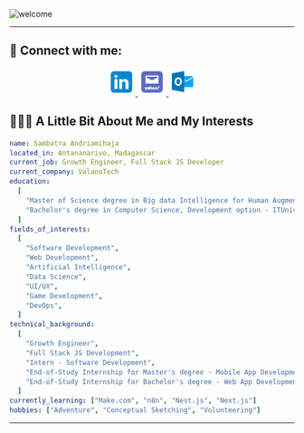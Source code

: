 ![welcome](assets/gif/welcome.gif)

---

## 🤝 Connect with me:

<div align="center">
<a href="https://www.linkedin.com/in/sambatra-andriamihaja-b439361b9/">
    <img src="assets/svg/connect-with-me/icons8-linkedin.svg" alt="Sambatra | LinkedIn" width="50px"/>
</a>
<a href="mailto:andriamihajasam@yahoo.com">
    <img src="assets/svg/connect-with-me/icons8-yahoo-mail-app.svg" alt="Sambatra | Yahoo Mail" width="50px"/>
</a>
<a href="mailto:sambatra.andriamihaja@outlook.com">
    <img src="assets/svg/connect-with-me/icons8-microsoft-outlook.svg" alt="Sambatra | Outlook Mail" width="50px"/>
</a>
</div>

## 👨🏻‍💻 A Little Bit About Me and My Interests

```yaml
name: Sambatra Andriamihaja
located_in: Antananarivo, Madagascar
current_job: Growth Engineer, Full Stack JS Developer
current_company: ValanoTech
education:
  [
    "Master of Science degree in Big data Intelligence for Human Augmented Reality - ESTIA (Bidart, France) & ITUniversity (Antananarivo, Madagascar)",
    "Bachelor's degree in Computer Science, Development option - ITUniversity (Antananarivo, Madagascar)",
  ]
fields_of_interests:
  [
    "Software Development",
    "Web Development",
    "Artificial Intelligence",
    "Data Science",
    "UI/UX",
    "Game Development",
    "DevOps",
  ]
technical_background:
  [
    "Growth Engineer",
    "Full Stack JS Development",
    "Intern - Software Development",
    "End-of-Study Internship for Master's degree - Mobile App Development & Internet Of Things & Data Science",
    "End-of-Study Internship for Bachelor's degree - Web App Development",
  ]
currently_learning: ["Make.com", "n8n", "Nest.js", "Next.js"]
hobbies: ["Adventure", "Conceptual Sketching", "Volunteering"]
```

---

<!-- ## 🚀 Some Tools I Have Used and Learned

### Programming Languages

<p align="left">
    <img src="assets/svg/tech-stack/languages/java-original-wordmark.svg" alt="java" width="45" height="45"/>
    <img src="assets/svg/tech-stack/languages/python-original-wordmark.svg" alt="python" width="45" height="45"/>
    <img src="assets/svg/tech-stack/languages/csharp-original.svg" alt="c#" width="45" height="45"/>
    <img src="assets/svg/tech-stack/languages/c-original.svg" alt="c" width="45" height="45"/>
    <img src="assets/svg/tech-stack/languages/cplusplus-original.svg" alt="c++" width="45" height="45"/>
    <img src="assets/svg/tech-stack/languages/javascript-original.svg" alt="javascript" width="45" height="45"/>
    <img src="assets/svg/tech-stack/languages/elixir-original-wordmark.svg" alt="elixir" width="45" height="45"/>
    <img src="assets/svg/tech-stack/languages/embeddedc-original-wordmark.svg" alt="embedded c" width="45" height="45"/>
    <img src="assets/svg/tech-stack/languages/rust-plain.svg" alt="rust" width="45" height="45"/>
    <img src="assets/svg/tech-stack/languages/go-original.svg" alt="go" width="45" height="45"/>
    <img src="assets/svg/tech-stack/languages/php-plain.svg" alt="php" width="45" height="45"/>
</p>

### Frontend Development

<p align="left">
    <img src="assets/svg/tech-stack/frontend-development/html5-original-wordmark.svg" alt="html5" width="45" height="45"/>
    <img src="assets/svg/tech-stack/frontend-development/css3-original-wordmark.svg" alt="css3" width="45" height="45"/>
    <img src="assets/svg/tech-stack/frontend-development/bootstrap-plain-wordmark.svg" alt="bootstrap" width="45" height="45"/>
    <img src="assets/svg/tech-stack/frontend-development/react-original-wordmark.svg" alt="react" width="45" height="45"/>
    <img src="assets/svg/tech-stack/frontend-development/angularjs-original-wordmark.svg" alt="angularjs" width="45" height="45"/>
    <img src="assets/svg/tech-stack/frontend-development/vuejs-original-wordmark.svg" alt="vuejs" width="45" height="45"/>
</p>

### Backend Development

<p align="left">
    <img src="assets/svg/tech-stack/backend-development/spring-original-wordmark.svg" alt="spring" width="45" height="45"/>
    <img src="assets/svg/tech-stack/backend-development/nodejs-original-wordmark.svg" alt="nodejs" width="45" height="45"/>
    <img src="assets/svg/tech-stack/backend-development/express-original-wordmark.svg" alt="express" width="45" height="45"/>
    <img src="assets/svg/tech-stack/backend-development/nginx-original.svg" alt="nginx" width="45" height="45"/>
</p>

### Mobile App Development

<p align="left">
    <img src="assets/svg/tech-stack/mobile-app-development/flutter-original.svg" alt="flutter" width="45" height="45"/>
    <img src="assets/svg/tech-stack/mobile-app-development/dart-original-wordmark.svg" alt="dart" width="45" height="45"/>
    <img src="assets/svg/tech-stack/mobile-app-development/icons8-react-native.svg" alt="react native" width="45" height="45"/>
    <img src="assets/svg/tech-stack/mobile-app-development/android-original-wordmark.svg" alt="android" width="45" height="45"/>
    <img src="assets/svg/tech-stack/mobile-app-development/ionic-original-wordmark.svg" alt="ionic" width="45" height="45"/>
</p>

### AI/ML

<p align="left">
    <img src="assets/svg/tech-stack/ai-ml/anaconda-original-wordmark.svg" alt="anaconda" width="45" height="45"/>
    <img src="assets/svg/tech-stack/ai-ml/jupyter-original-wordmark.svg" alt="jupyter" width="45" height="45"/>
    <img src="assets/svg/tech-stack/ai-ml/kaggle-original-wordmark.svg" alt="kaggle" width="45" height="45"/>
    <img src="assets/svg/tech-stack/ai-ml/matlab-original.svg" alt="matlab" width="45" height="45"/>
    <img src="assets/svg/tech-stack/ai-ml/numpy-original-wordmark.svg" alt="numpy" width="45" height="45"/>
    <img src="assets/svg/tech-stack/ai-ml/pandas-original-wordmark.svg" alt="pandas" width="45" height="45"/>
    <img src="assets/svg/tech-stack/ai-ml/pytorch-original-wordmark.svg" alt="pytorch" width="45" height="45"/>
    <img src="assets/svg/tech-stack/ai-ml/scikit-learn-seeklogo.com.svg" alt="scikit learn" width="45" height="45"/>
    <img src="assets/svg/tech-stack/ai-ml/seaborn-seeklogo.com.svg" alt="seaborn" width="45" height="45"/>
    <img src="assets/svg/tech-stack/ai-ml/tensorflow-original-wordmark.svg" alt="tensorflow" width="45" height="45"/>
</p>

### Databases

<p align="left">
    <img src="assets/svg/tech-stack/db/postgresql-original-wordmark.svg" alt="postgresql" width="45" height="45"/>
    <img src="assets/svg/tech-stack/db/mysql-original-wordmark.svg" alt="mysql" width="45" height="45"/>
    <img src="assets/svg/tech-stack/db/mariadb-icon.svg" alt="mariadb" width="45" height="45"/>
    <img src="assets/svg/tech-stack/db/oracle-original.svg" alt="oracle" width="45" height="45"/>
    <img src="assets/svg/tech-stack/db/mongodb-original-wordmark.svg" alt="mongodb" width="45" height="45"/>
    <img src="assets/svg/tech-stack/db/objectbox.svg" alt="objectbox - flutter" height="45"/>
    <img src="assets/svg/tech-stack/db/sqlite-original-wordmark.svg" alt="sqlite" width="45" height="45"/>
    <img src="assets/svg/tech-stack/db/microsoftsqlserver-plain-wordmark.svg" alt="microsoftsqlserver" width="45" height="45"/>
</p>

### DevOps

<p align="left">
    <img src="assets/svg/tech-stack/devops/bash-original.svg" alt="bash" width="45" height="45"/>
    <img src="assets/svg/tech-stack/devops/docker-original-wordmark.svg" alt="docker" width="45" height="45"/>
</p>

### Backend as a Service (BaaS)

<p align="left">
    <img src="assets/svg/tech-stack/backend-as-a-service/firebase-plain-wordmark.svg" alt="firebase" width="45" height="45"/>
    <img src="assets/svg/tech-stack/backend-as-a-service/heroku-original-wordmark.svg" alt="heroku" width="45" height="45"/>
</p>

### Frameworks

<p align="left">
    <img src="assets/svg/tech-stack/frameworks/fastapi-original-wordmark.svg" alt="fastapi" width="45" height="45"/>
    <img src="assets/svg/tech-stack/frameworks/flask-original-wordmark.svg" alt="flask" width="45" height="45"/>
    <img src="assets/svg/tech-stack/frameworks/phoenix-original-wordmark.svg" alt="phoenix" width="45" height="45"/>
    <img src="assets/svg/tech-stack/frameworks/dot-net-original-wordmark.svg" alt=".net" width="45" height="45"/>
    <img src="assets/svg/tech-stack/frameworks/codeigniter-plain-wordmark.svg" alt="codeigniter" width="45" height="45"/>
</p>

### IDE

<p align="left">
    <img src="assets/svg/tech-stack/ide/vscode-original-wordmark.svg" alt="vscode" width="45" height="45"/>
    <img src="assets/svg/tech-stack/ide/Eclipse_(software)-Logo.wine.svg" alt="eclipse" width="45" height="45"/>
    <img src="assets/svg/tech-stack/ide/NetBeans-Logo.wine.svg" alt="netbeans" width="45" height="45"/>
    <img src="assets/svg/tech-stack/ide/intellij-original-wordmark.svg" alt="intellij" width="45" height="45"/>
    <img src="assets/svg/tech-stack/ide/pycharm-original-wordmark.svg" alt="pycharm" width="45" height="45"/>
    <img src="assets/svg/tech-stack/ide/visualstudio-plain-wordmark.svg" alt="visual studio" width="45" height="45"/>
    <img src="assets/svg/tech-stack/ide/androidstudio-original-wordmark.svg" alt="android studio" width="45" height="45"/>
    <img src="assets/svg/tech-stack/ide/Geany-Logo.wine.svg" alt="geany" width="45" height="45"/>
</p>

### Server (Application Server & Web Server)

<p align="left">
    <img src="assets/svg/tech-stack/server/tomcat-original-wordmark.svg" alt="tomcat" width="45" height="45"/>
    <img src="assets/svg/tech-stack/server/apache-original-wordmark.svg" alt="apache" width="45" height="45"/>
</p>

### Versionning

<p align="left">
    <img src="assets/svg/tech-stack/versionning/git-original-wordmark.svg" alt="git" width="45" height="45"/>
    <img src="assets/svg/tech-stack/versionning/github-original-wordmark.svg" alt="github" width="45" height="45"/>
    <img src="assets/svg/tech-stack/versionning/gitlab-original-wordmark.svg" alt="gitlab" width="45" height="45"/>
    <img src="assets/svg/tech-stack/versionning/tortoisegit-original.svg" alt="tortoise svn" width="45" height="45"/>
</p>

### Operating System

<p align="left">
    <img src="assets/svg/tech-stack/systems/ubuntu-plain-wordmark.svg" alt="ubuntu" width="45" height="45"/>
    <img src="assets/svg/tech-stack/systems/Microsoft_Windows-Logo.wine.svg" alt="windows" width="45" height="45"/>
</p>

### Other tools

<p align="left">
    <img src="assets/svg/tech-stack/other-tools/arduino-original-wordmark.svg" alt="arduino" width="45" height="45"/>
    <img src="assets/svg/tech-stack/other-tools/blender-original-wordmark.svg" alt="blender" width="45" height="45"/>
    <img src="assets/svg/tech-stack/other-tools/filezilla-plain-wordmark.svg" alt="filezilla" width="45" height="45"/>
    <img src="assets/svg/tech-stack/other-tools/jquery-original-wordmark.svg" alt="jquery" width="45" height="45"/>
    <img src="assets/svg/tech-stack/other-tools/json.svg" alt="json" width="45" height="45"/>
    <img src="assets/svg/tech-stack/other-tools/moodle-original-wordmark.svg" alt="vscode" width="45" height="45"/>
    <img src="assets/svg/tech-stack/other-tools/npm-original-wordmark.svg" alt="npm" width="45" height="45"/>
    <img src="assets/svg/tech-stack/other-tools/Odoo-Logo.wine.svg" alt="odoo" width="45" height="45"/>
    <img src="assets/svg/tech-stack/other-tools/ssh-original-wordmark.svg" alt="ssh" width="45" height="45"/>
</p>

--- -->
